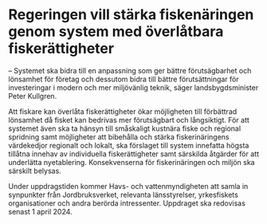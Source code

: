 # Regeringen vill stärka fiskenäringen genom system med överlåtbara fiskerättigheter

– Systemet ska bidra till en anpassning som ger bättre förutsägbarhet och lönsamhet för företag och dessutom bidra till bättre förutsättningar för investeringar i modern och mer miljövänlig teknik, säger landsbygdsminister Peter Kullgren.

Att fiskare kan överlåta fiskerättigheter ökar möjligheten till förbättrad lönsamhet då fisket kan bedrivas mer förutsägbart och långsiktigt. För att systemet även ska ta hänsyn till småskaligt kustnära fiske och regional spridning samt möjligheter att bibehålla och stärka fiskerinäringens värdekedjor regionalt och lokalt, ska förslaget till system innefatta högsta tillåtna innehav av individuella fiskerättigheter samt särskilda åtgärder för att underlätta nyetablering. Konsekvenserna för fiskerinäringen och miljön ska särskilt belysas.

Under uppdragstiden kommer Havs- och vattenmyndigheten att samla in synpunkter från Jordbruksverket, relevanta länsstyrelser, yrkesfiskets organisationer och andra berörda intressenter. Uppdraget ska redovisas senast 1 april 2024.
